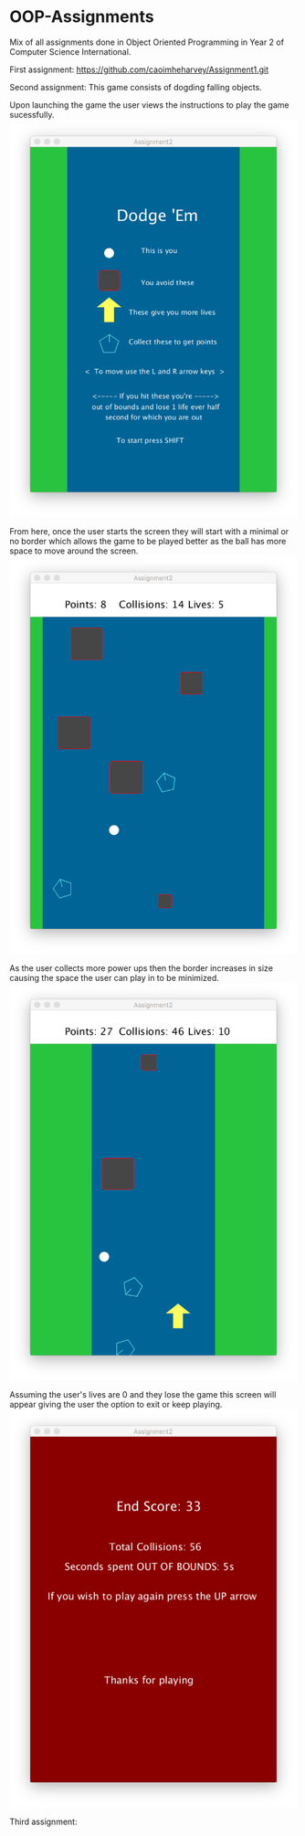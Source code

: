 # OOP-Assignments
Mix of all assignments done in Object Oriented Programming in Year 2 of Computer Science International.

First assignment: https://github.com/caoimheharvey/Assignment1.git 

Second assignment: 
This game consists of dogding falling objects. 

Upon launching the game the user views the instructions to play the game sucessfully.
![Tag](https://github.com/caoimheharvey/OOP-Assignments/blob/master/Assignment2-screenshots/MainMenu.png)

From here, once the user starts the screen they will start with a minimal or no border which allows the game to be played better as the ball has more space to move around the screen. 
![Tag](https://github.com/caoimheharvey/OOP-Assignments/blob/master/Assignment2-screenshots/inGame1.png)

As the user collects more power ups then the border increases in size causing the space the user can play in to be minimized. 
![Tag](https://github.com/caoimheharvey/OOP-Assignments/blob/master/Assignment2-screenshots/inGame2.png)

Assuming the user's lives are 0 and they lose the game this screen will appear giving the user the option to exit or keep playing. 
![Tag](https://github.com/caoimheharvey/OOP-Assignments/blob/master/Assignment2-screenshots/endScreen.png)


Third assignment:
